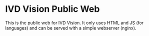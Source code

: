 # IVD Vision Public Web
This is the public web for IVD Vision. It only uses HTML and JS (for languages) and can be served with a simple webserver (nginx).
